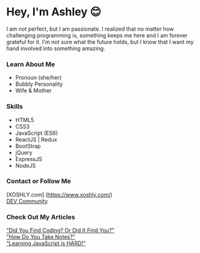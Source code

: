 # Hey, I'm Ashley :blush:

I am not perfect, but I am passionate. I realized that no matter how challenging programming is, something keeps me here and I am forever grateful for it. I'm not sure what the future holds, but I know that I want my hand involved into something amazing. 


### Learn About Me
* Pronoun (she/her)
* Bubbly Personality
* Wife & Mother <br>


### Skills
* HTML5
* CSS3
* JavaScript (ES6)
* ReactJS | Redux
* BootStrap
* jQuery
* ExpressJS
* NodeJS



### Contact or Follow Me 

[XOSHLY.com] (https://www.xoshly.com/) <br>
[DEV Community](https://dev.to/xoshly) <br>


### Check Out My Articles
["Did You Find Coding? Or Did It Find You?"](https://dev.to/xoshly/did-you-find-coding-or-did-it-find-you-41om) <br>
["How Do You Take Notes?"](https://dev.to/xoshly/how-do-you-take-notes-mdm) <br>
["Learning JavaScript is HARD!"](https://dev.to/xoshly/learning-javascript-is-hard-1b9f)
